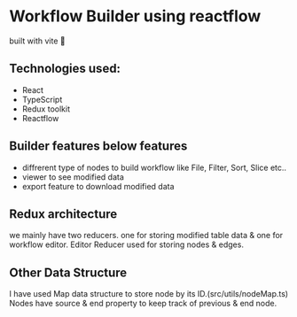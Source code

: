 # Workflow Builder using reactflow
built with vite 🚀
## Technologies used:
 - React
 - TypeScript
 - Redux toolkit
 - Reactflow
 
## Builder features below features

 - diffrerent type of nodes to build workflow like File, Filter, Sort, Slice etc..
 - viewer to see modified data
 - export feature to download modified data

## Redux architecture

we mainly have two reducers. one for storing modified table data & one for workflow editor.
Editor Reducer used for storing nodes & edges.

## Other Data Structure
I have used Map data structure to store node by its ID.(src/utils/nodeMap.ts)<br>
Nodes have source & end property to keep track of previous & end node.<br>

